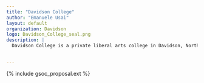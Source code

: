 ```yaml
---
title: "Davidson College"
author: "Emanuele Usai"
layout: default
organization: Davidson
logo: Davidson_College_seal.png
description: |
  Davidson College is a private liberal arts college in Davidson, North Carolina.


---
```


{% include gsoc_proposal.ext %}
